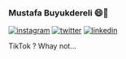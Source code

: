 ### Mustafa Buyukdereli 😄👋

<!-- display the social media buttons in your README -->

[![instagram](https://github.com/shikhar1020jais1/Git-Social/blob/master/Icons/Instagram.png (Instagram))][2]
[![twitter](https://github.com/shikhar1020jais1/Git-Social/blob/master/Icons/Twitter.png (Twitter))][3]
[![linkedin](https://github.com/shikhar1020jais1/Git-Social/blob/master/Icons/LinkedIn.png (LinkedIn))][4]


<!-- To Link your profile to the media buttons -->


[2]: https://www.instagram.com/ai.ar.webthree
[3]: https://www.twitter.com/aiarweb3
[4]: https://www.linkedin.com/in/mustafabuyukdereli
TikTok ? Whay not...



<!--
**companyakis/companyakis** is a ✨ _special_ ✨ repository because its `README.md` (this file) appears on your GitHub profile.

Here are some ideas to get you started:

- 🔭 I’m currently working on ...
- 🌱 I’m currently learning ...
- 👯 I’m looking to collaborate on ...
- 🤔 I’m looking for help with ...
- 💬 Ask me about ...
- 📫 How to reach me: ...
- 😄 Pronouns: ...
- ⚡ Fun fact: ...
-->
